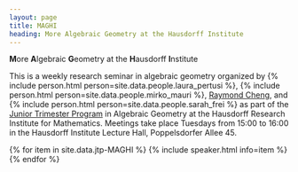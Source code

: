 ```yaml
---
layout: page
title: MAGHI
heading: More Algebraic Geometry at the Hausdorff Institute
---
```

<span class="subheading">**M**ore **A**lgebraic **G**eometry at the **H**ausdorff **I**nstitute</span>

This is a weekly research seminar in algebraic geometry organized by
{% include person.html person=site.data.people.laura_pertusi %},
{% include person.html person=site.data.people.mirko_mauri %},
[Raymond Cheng](/), and
{% include person.html person=site.data.people.sarah_frei %} as part of the
[Junior Trimester Program](/jtp-2023)
in Algebraic Geometry at the Hausdorff Research Institute for
Mathematics. Meetings take place Tuesdays
from 15:00 to 16:00 in the Hausdorff Institute Lecture Hall, Poppelsdorfer Allee
45.


<dl>
{% for item in site.data.jtp-MAGHI %}
{% include speaker.html info=item %}
{% endfor %}
</dl>
